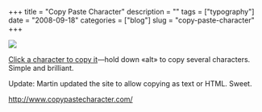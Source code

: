+++
title = "Copy Paste Character"
description = ""
tags = ["typography"]
date = "2008-09-18"
categories = ["blog"]
slug = "copy-paste-character"
+++



  <div class="notebook-screenshot"><a href="http://www.copypastecharacter.com/"><img src="//media.konigi.com/bluga/wt48d25799ceef8.jpg"/></a></div><p><a href="http://www.copypastecharacter.com/">Click a character to copy it</a>—hold down «alt» to copy several characters. Simple and brilliant.</p>
<p>Update: Martin updated the site to allow copying as text or HTML. Sweet.</p>
    
  <a href="http://www.copypastecharacter.com/">http://www.copypastecharacter.com/</a>
